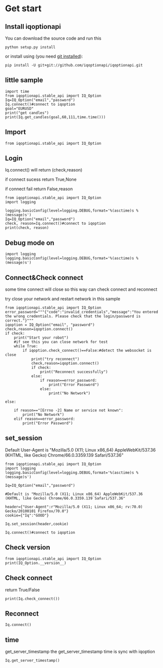 Get start
=========================================

Install iqoptionapi
-------------------------------------------------------------

You can download the source code and run this

    python setup.py install
    

or install using (you need [git installed](https://git-scm.com/downloads)):

    pip install -U git+git://github.com/iqoptionapi/iqoptionapi.git
    

little sample
-------------------------------------------------

    import time
    from iqoptionapi.stable_api import IQ_Option
    Iq=IQ_Option("email","password")
    Iq.connect()#connect to iqoption
    goal="EURUSD"
    print("get candles")
    print(Iq.get_candles(goal,60,111,time.time()))
    

Import
-----------------------------------

    from iqoptionapi.stable_api import IQ_Option
    

Login
---------------------------------

Iq.connect() will return (check,reason)

if connect sucess return True,None

if connect fail return False,reason

    from iqoptionapi.stable_api import IQ_Option
    import logging
    
    logging.basicConfig(level=logging.DEBUG,format='%(asctime)s %(message)s')
    Iq=IQ_Option("email","password")
    check, reason=Iq.connect()#connect to iqoption
    print(check, reason)
    

Debug mode on
-------------------------------------------------

    import logging
    logging.basicConfig(level=logging.DEBUG,format='%(asctime)s %(message)s')
    

Connect&Check connect
----------------------------------------------------------------

some time connect will close so this way can check connect and reconnect

try close your network and restart network in this sample

    from iqoptionapi.stable_api import IQ_Option
    error_password="""{"code":"invalid_credentials","message":"You entered the wrong credentials. Please check that the login/password is correct."}"""
    iqoption = IQ_Option("email", "password")
    check,reason=iqoption.connect()
    if check:
        print("Start your robot")
        #if see this you can close network for test
        while True:
            if iqoption.check_connect()==False:#detect the websocket is close
                print("try reconnect")
                check,reason=iqoption.connect()
                if check:
                    print("Reconnect successfully")
                else:
                    if reason==error_password:
                        print("Error Password")
                    else:
                        print("No Network")
    
    else:
    
        if reason=="[Errno -2] Name or service not known":
            print("No Network")
        elif reason==error_password:
            print("Error Password")
    

set\_session
----------------------------------------------

Default User-Agent is "Mozilla/5.0 (X11; Linux x86\_64) AppleWebKit/537.36 (KHTML, like Gecko) Chrome/66.0.3359.139 Safari/537.36"

    from iqoptionapi.stable_api import IQ_Option
    import logging
    logging.basicConfig(level=logging.DEBUG,format='%(asctime)s %(message)s')
    
    Iq=IQ_Option("email","password")
    
    #Default is "Mozilla/5.0 (X11; Linux x86_64) AppleWebKit/537.36 (KHTML, like Gecko) Chrome/66.0.3359.139 Safari/537.36"
    
    header={"User-Agent":r"Mozilla/5.0 (X11; Linux x86_64; rv:70.0) Gecko/20100101 Firefox/70.0"}
    cookie={"Iq":"GOOD"}
    
    Iq.set_session(header,cookie)
    
    Iq.connect()#connect to iqoption
    

Check version
-------------------------------------------------

    from iqoptionapi.stable_api import IQ_Option
    print(IQ_Option.__version__)
    

Check connect
-------------------------------------------------

return True/False

    print(Iq.check_connect())
    

Reconnect
-----------------------------------------

    Iq.connect()
    

time
-------------------------------

get\_server\_timestamp the get\_server\_timestamp time is sync with iqoption

    Iq.get_server_timestamp()